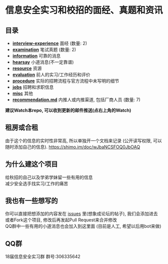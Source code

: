 # 信息安全实习和校招的面经、真题和资讯

## 目录

* [**interview-experience**](interview-experience/) 面经 (数量: 2)
* [**examination**](examination/) 笔试真题 (数量: 2)
* [**information**](information/) 可靠的消息
* [**hearsay**](hearsay/) 小道消息(不一定靠谱)
* [**resource**](resource/) 资源
* [**evaluation**](evaluation/) 前人的实习/工作经历和评价
* [**procedure**](procedure/) 实际的招聘流程与官方流程中未写明的细节
* [**jobs**](jobs/) 招聘和求职信息
* [**misc**](misc/) 其他
* [**recommendation.md**](recommendation.md) 内推人或内推渠道, 包括厂商人员 (数量: 7)

__建议Watch本repo, 可以收到更新的邮件推送(点右上角的Watch)__

## 租房或合租
由于这个的信息的实时性非常高, 所以单独开一个文档来记录
(公开读写权限, 可以随时添加自己的信息).
https://shimo.im/doc/wJbaNCSFOQ0JbOAQ


## 为什么建这个项目

给秋招的自己以及学弟学妹留一些有用的信息  
减少安全选手找实习/工作的痛苦

## 我也有一些想写的

你可以直接把想添加的内容发在 [issues](https://github.com/SecYouth/all-about-security-jobs/issues) 里(想象成论坛的帖子), 我们会添加进去  
或者Fork这个项目, 修改后再发起Pull Request来合并修改  
QQ群中一些有用的小道消息也会加入到这里面 (目前是人工, 希望以后用bot来做)

## QQ群

18届信息安全实习群  群号:306335642

